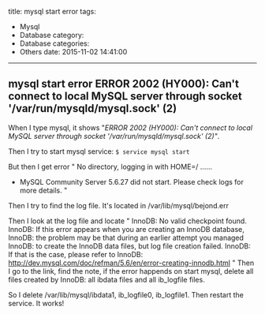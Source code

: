 title: mysql start error
tags:
  - Mysql
  - Database
category:
  - Database
categories:
  - Others
date: 2015-11-02 14:41:00
---
## mysql start error ERROR 2002 (HY000): Can't connect to local MySQL server through socket '/var/run/mysqld/mysql.sock' (2)

When I type mysql, it shows "*ERROR 2002 (HY000): Can't connect to local MySQL server through socket '/var/run/mysqld/mysql.sock' (2)"*.

Then I try to start mysql service: 
`$ service mysql start`

But then I get error "
No directory, logging in with HOME=/
......
 * MySQL Community Server 5.6.27 did not start. Please check logs for more details.
"

Then I try to find the log file. It's located in /var/lib/mysql/bejond.err

Then I look at the log file and locate 
"
InnoDB: No valid checkpoint found.
InnoDB: If this error appears when you are creating an InnoDB database,
InnoDB: the problem may be that during an earlier attempt you managed
InnoDB: to create the InnoDB data files, but log file creation failed.
InnoDB: If that is the case, please refer to
InnoDB: http://dev.mysql.com/doc/refman/5.6/en/error-creating-innodb.html
"
Then I go to the link, find the note, if the error happends on start mysql,  delete all files      created by InnoDB: all      ibdata files and all      ib_logfile files.

So I delete /var/lib/mysql/ibdata1, ib_logfile0, ib_logfile1. Then restart the service. It works!